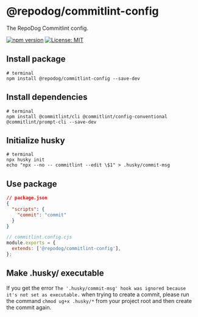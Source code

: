 # @repodog/commitlint-config

The RepoDog Commitlint config.

[![npm version](https://badge.fury.io/js/%40repodog%2Fcommitlint-config.svg)](https://badge.fury.io/js/%40repodog%2Fcommitlint-config)
[![License: MIT](https://img.shields.io/badge/License-MIT-yellow.svg)](LICENSE)

## Install package

```shell
# terminal
npm install @repodog/commitlint-config --save-dev
```

## Install dependencies

```shell
# terminal
npm install @commitlint/cli @commitlint/config-conventional @commitlint/prompt-cli --save-dev
```

## Initialize husky

```shell
# terminal
npx husky init
echo "npx --no -- commitlint --edit \$1" > .husky/commit-msg
```

## Use package

```json
// package.json
{
  "scripts": {
    "commit": "commit"
  }
}
```

```javascript
// commitlint.config.cjs
module.exports = {
  extends: ['@repodog/commitlint-config'],
};
```

## Make .husky/ executable

If you get the error `The '.husky/commit-msg' hook was ignored because it's not set as executable.` when trying to create a commit, please run the command `chmod ug+x .husky/*` from your project root and then create the commit again.
